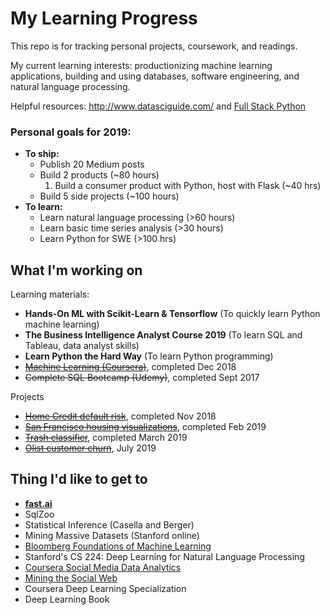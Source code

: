 # My Learning Progress

This repo is for tracking personal projects, coursework, and readings.

My current learning interests: productionizing machine learning applications, building and using databases, software engineering, and natural language processing. 

Helpful resources: http://www.datasciguide.com/ and [Full Stack Python](https://www.fullstackpython.com/table-of-contents.html)

### Personal goals for 2019: 

- **To ship:**
    - Publish 20 Medium posts
    - Build 2 products (~80 hours)
        1. Build a consumer product with Python, host with Flask (~40 hrs)
    - Build 5 side projects (~100 hours)
- **To learn:**
    - Learn natural language processing (>60 hours)
    - Learn basic time series analysis (>30 hours)
    - Learn Python for SWE (>100 hrs)    

## What I'm working on

Learning materials:
- **Hands-On ML with Scikit-Learn & Tensorflow** (To quickly learn Python machine learning)
- **The Business Intelligence Analyst Course 2019** (To learn SQL and Tableau, data analyst skills)
- **Learn Python the Hard Way** (To learn Python programming)
- ~~[Machine Learning (Coursera)](https://www.coursera.org/learn/machine-learning)~~, completed Dec 2018
- ~~Complete SQL Bootcamp (Udemy)~~, completed Sept 2017

Projects
- ~~[Home Credit default risk](https://www.kaggle.com/c/home-credit-default-risk)~~, completed Nov 2018
- ~~[San Francisco housing visualizations](https://github.com/collindching/sf_housing)~~, completed Feb 2019
- ~~[Trash classifier](https://github.com/collindching/Waste-Sorter)~~, completed March 2019
- ~~[Olist customer churn](https://github.com/collindching/Olist-Customer-Churn)~~, July 2019

## Thing I'd like to get to

- **[fast.ai](https://course.fast.ai/)** 
- SqlZoo
- Statistical Inference (Casella and Berger)
- Mining Massive Datasets (Stanford online)
- [Bloomberg Foundations of Machine Learning](https://bloomberg.github.io/foml/#home)
- Stanford's CS 224: Deep Learning for Natural Language Processing
- [Coursera Social Media Data Analytics](https://www.coursera.org/learn/social-media-data-analytics)
- [Mining the Social Web](https://www.webpages.uidaho.edu/~stevel/504/mining-the-social-web-2nd-edition.pdf)
- Coursera Deep Learning Specialization
- Deep Learning Book


